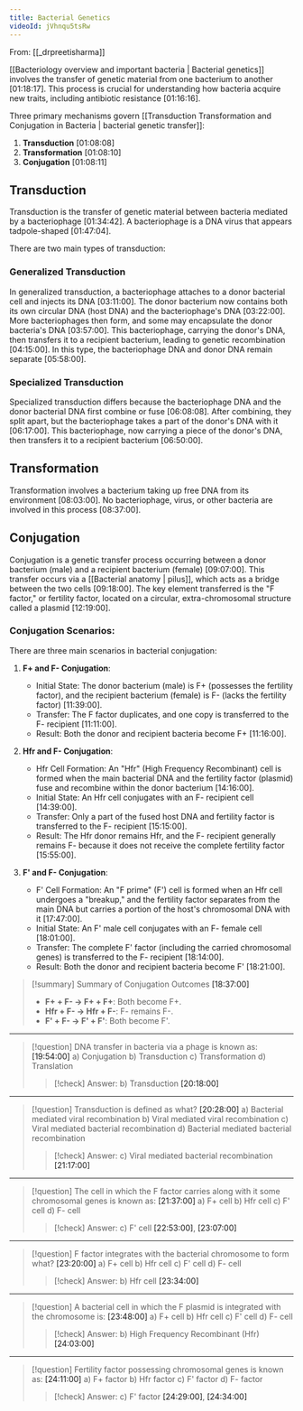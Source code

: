```yaml
---
title: Bacterial Genetics
videoId: jVhnqu5tsRw
---
```


From: [[_drpreetisharma]] <br/> 

[[Bacteriology overview and important bacteria | Bacterial genetics]] involves the transfer of genetic material from one bacterium to another <a class="yt-timestamp" data-t="01:18:17">[01:18:17]</a>. This process is crucial for understanding how bacteria acquire new traits, including antibiotic resistance <a class="yt-timestamp" data-t="01:16:16">[01:16:16]</a>.

Three primary mechanisms govern [[Transduction Transformation and Conjugation in Bacteria | bacterial genetic transfer]]:
1.  **Transduction** <a class="yt-timestamp" data-t="01:08:08">[01:08:08]</a>
2.  **Transformation** <a class="yt-timestamp" data-t="01:08:10">[01:08:10]</a>
3.  **Conjugation** <a class="yt-timestamp" data-t="01:08:11">[01:08:11]</a>

## Transduction
Transduction is the transfer of genetic material between bacteria mediated by a bacteriophage <a class="yt-timestamp" data-t="01:34:42">[01:34:42]</a>. A bacteriophage is a DNA virus that appears tadpole-shaped <a class="yt-timestamp" data-t="01:47:04">[01:47:04]</a>.

There are two main types of transduction:

### Generalized Transduction
In generalized transduction, a bacteriophage attaches to a donor bacterial cell and injects its DNA <a class="yt-timestamp" data-t="03:11:00">[03:11:00]</a>. The donor bacterium now contains both its own circular DNA (host DNA) and the bacteriophage's DNA <a class="yt-timestamp" data-t="03:22:00">[03:22:00]</a>. More bacteriophages then form, and some may encapsulate the donor bacteria's DNA <a class="yt-timestamp" data-t="03:57:00">[03:57:00]</a>. This bacteriophage, carrying the donor's DNA, then transfers it to a recipient bacterium, leading to genetic recombination <a class="yt-timestamp" data-t="04:15:00">[04:15:00]</a>. In this type, the bacteriophage DNA and donor DNA remain separate <a class="yt-timestamp" data-t="05:58:00">[05:58:00]</a>.

### Specialized Transduction
Specialized transduction differs because the bacteriophage DNA and the donor bacterial DNA first combine or fuse <a class="yt-timestamp" data-t="06:08:00">[06:08:08]</a>. After combining, they split apart, but the bacteriophage takes a part of the donor's DNA with it <a class="yt-timestamp" data-t="06:17:00">[06:17:00]</a>. This bacteriophage, now carrying a piece of the donor's DNA, then transfers it to a recipient bacterium <a class="yt-timestamp" data-t="06:50:00">[06:50:00]</a>.

## Transformation
Transformation involves a bacterium taking up free DNA from its environment <a class="yt-timestamp" data-t="08:03:00">[08:03:00]</a>. No bacteriophage, virus, or other bacteria are involved in this process <a class="yt-timestamp" data-t="08:37:00">[08:37:00]</a>.

## Conjugation
Conjugation is a genetic transfer process occurring between a donor bacterium (male) and a recipient bacterium (female) <a class="yt-timestamp" data-t="09:07:00">[09:07:00]</a>. This transfer occurs via a [[Bacterial anatomy | pilus]], which acts as a bridge between the two cells <a class="yt-timestamp" data-t="09:18:00">[09:18:00]</a>. The key element transferred is the "F factor," or fertility factor, located on a circular, extra-chromosomal structure called a plasmid <a class="yt-timestamp" data-t="12:19:00">[12:19:00]</a>.

### Conjugation Scenarios:
There are three main scenarios in bacterial conjugation:

1.  **F+ and F- Conjugation**:
    *   Initial State: The donor bacterium (male) is F+ (possesses the fertility factor), and the recipient bacterium (female) is F- (lacks the fertility factor) <a class="yt-timestamp" data-t="11:39:00">[11:39:00]</a>.
    *   Transfer: The F factor duplicates, and one copy is transferred to the F- recipient <a class="yt-timestamp" data-t="11:11:00">[11:11:00]</a>.
    *   Result: Both the donor and recipient bacteria become F+ <a class="yt-timestamp" data-t="11:16:00">[11:16:00]</a>.

2.  **Hfr and F- Conjugation**:
    *   Hfr Cell Formation: An "Hfr" (High Frequency Recombinant) cell is formed when the main bacterial DNA and the fertility factor (plasmid) fuse and recombine within the donor bacterium <a class="yt-timestamp" data-t="14:16:00">[14:16:00]</a>.
    *   Initial State: An Hfr cell conjugates with an F- recipient cell <a class="yt-timestamp" data-t="14:39:00">[14:39:00]</a>.
    *   Transfer: Only a part of the fused host DNA and fertility factor is transferred to the F- recipient <a class="yt-timestamp" data-t="15:15:00">[15:15:00]</a>.
    *   Result: The Hfr donor remains Hfr, and the F- recipient generally remains F- because it does not receive the complete fertility factor <a class="yt-timestamp" data-t="15:55:00">[15:55:00]</a>.

3.  **F' and F- Conjugation**:
    *   F' Cell Formation: An "F prime" (F') cell is formed when an Hfr cell undergoes a "breakup," and the fertility factor separates from the main DNA but carries a portion of the host's chromosomal DNA with it <a class="yt-timestamp" data-t="17:47:00">[17:47:00]</a>.
    *   Initial State: An F' male cell conjugates with an F- female cell <a class="yt-timestamp" data-t="18:01:00">[18:01:00]</a>.
    *   Transfer: The complete F' factor (including the carried chromosomal genes) is transferred to the F- recipient <a class="yt-timestamp" data-t="18:14:00">[18:14:00]</a>.
    *   Result: Both the donor and recipient bacteria become F' <a class="yt-timestamp" data-t="18:21:00">[18:21:00]</a>.

> [!summary] Summary of Conjugation Outcomes <a class="yt-timestamp" data-t="18:37:00">[18:37:00]</a>
> *   **F+ + F- → F+ + F+**: Both become F+.
> *   **Hfr + F- → Hfr + F-**: F- remains F-.
> *   **F' + F- → F' + F'**: Both become F'.

---
> [!question] DNA transfer in bacteria via a phage is known as: <a class="yt-timestamp" data-t="19:54:00">[19:54:00]</a>
> a) Conjugation
> b) Transduction
> c) Transformation
> d) Translation
>
> > [!check] Answer: b) Transduction <a class="yt-timestamp" data-t="20:18:00">[20:18:00]</a>

---
> [!question] Transduction is defined as what? <a class="yt-timestamp" data-t="20:28:00">[20:28:00]</a>
> a) Bacterial mediated viral recombination
> b) Viral mediated viral recombination
> c) Viral mediated bacterial recombination
> d) Bacterial mediated bacterial recombination
>
> > [!check] Answer: c) Viral mediated bacterial recombination <a class="yt-timestamp" data-t="21:17:00">[21:17:00]</a>

---
> [!question] The cell in which the F factor carries along with it some chromosomal genes is known as: <a class="yt-timestamp" data-t="21:37:00">[21:37:00]</a>
> a) F+ cell
> b) Hfr cell
> c) F' cell
> d) F- cell
>
> > [!check] Answer: c) F' cell <a class="yt-timestamp" data-t="22:53:00">[22:53:00]</a>, <a class="yt-timestamp" data-t="23:07:00">[23:07:00]</a>

---
> [!question] F factor integrates with the bacterial chromosome to form what? <a class="yt-timestamp" data-t="23:20:00">[23:20:00]</a>
> a) F+ cell
> b) Hfr cell
> c) F' cell
> d) F- cell
>
> > [!check] Answer: b) Hfr cell <a class="yt-timestamp" data-t="23:34:00">[23:34:00]</a>

---
> [!question] A bacterial cell in which the F plasmid is integrated with the chromosome is: <a class="yt-timestamp" data-t="23:48:00">[23:48:00]</a>
> a) F+ cell
> b) Hfr cell
> c) F' cell
> d) F- cell
>
> > [!check] Answer: b) High Frequency Recombinant (Hfr) <a class="yt-timestamp" data-t="24:03:00">[24:03:00]</a>

---
> [!question] Fertility factor possessing chromosomal genes is known as: <a class="yt-timestamp" data-t="24:11:00">[24:11:00]</a>
> a) F+ factor
> b) Hfr factor
> c) F' factor
> d) F- factor
>
> > [!check] Answer: c) F' factor <a class="yt-timestamp" data-t="24:29:00">[24:29:00]</a>, <a class="yt-timestamp" data-t="24:34:00">[24:34:00]</a>